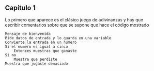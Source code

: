 ## Capítulo 1

Lo primero que aparece es el clásico juego de adivinanzas y hay que escribir comentarios sobre que se supone que hace el código mostrado

```
Mensaje de bienvenida
Pide datos de entrada y lo guarda en una variable
Convierte la entrada en un número
Si el numero es igual a cinco
    Entonces muestras que ganaste
Si no
    Muestra que perdiste
Muestra que jugaste demasiado
```